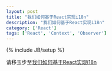```yaml
---
layout: post
title: "我们如何基于React实现i18n"
description: "我们如何基于React实现i18n"
category: ['React']
tags: ['React', 'Context', 'Observer']
---
```

{% include JB/setup %}

请移玉步至[我们如何基于React实现i18n](http://fee.surge.sh/2017-09-18-how-do-we-implement-i18n-based-on-react.html)
